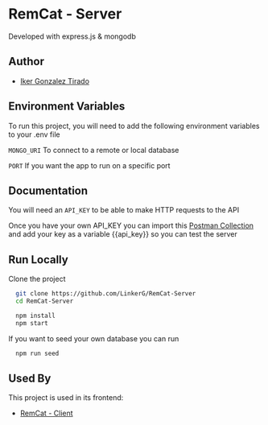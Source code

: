 # RemCat - Server

Developed with express.js & mongodb

## Author

- [Iker Gonzalez Tirado](https://www.github.com/LinkerG)

## Environment Variables

To run this project, you will need to add the following environment variables to your .env file

`MONGO_URI` To connect to a remote or local database

`PORT` If you want the app to run on a specific port

## Documentation

You will need an `API_KEY` to be able to make HTTP requests to the API

Once you have your own API_KEY you can import this [Postman Collection](https://) and add your key as a variable {{api_key}} so you can test the server

## Run Locally

Clone the project

```bash
  git clone https://github.com/LinkerG/RemCat-Server
  cd RemCat-Server
```

```bash
  npm install
  npm start
```

If you want to seed your own database you can run

```bash
  npm run seed
```

## Used By

This project is used in its frontend:

- [RemCat - Client](https://github.com/LinkerG/RemCat-Client)

